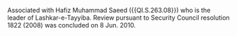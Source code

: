  Associated with Hafiz Muhammad Saeed ({{QI.S.263.08}}) who is the leader of 
Lashkar-e-Tayyiba. Review pursuant to Security Council resolution 1822 (2008) 
was concluded on 8 Jun. 2010. 
